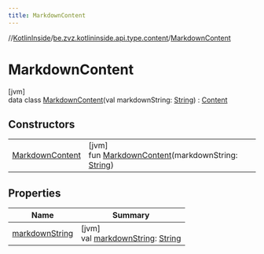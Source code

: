 ```yaml
---
title: MarkdownContent
---
```

//[KotlinInside](../../../index.html)/[be.zvz.kotlininside.api.type.content](../index.html)/[MarkdownContent](index.html)



# MarkdownContent



[jvm]\
data class [MarkdownContent](index.html)(val markdownString: [String](https://kotlinlang.org/api/latest/jvm/stdlib/kotlin/-string/index.html)) : [Content](../-content/index.html)



## Constructors


| | |
|---|---|
| [MarkdownContent](-markdown-content.html) | [jvm]<br>fun [MarkdownContent](-markdown-content.html)(markdownString: [String](https://kotlinlang.org/api/latest/jvm/stdlib/kotlin/-string/index.html)) |


## Properties


| Name | Summary |
|---|---|
| [markdownString](markdown-string.html) | [jvm]<br>val [markdownString](markdown-string.html): [String](https://kotlinlang.org/api/latest/jvm/stdlib/kotlin/-string/index.html) |

